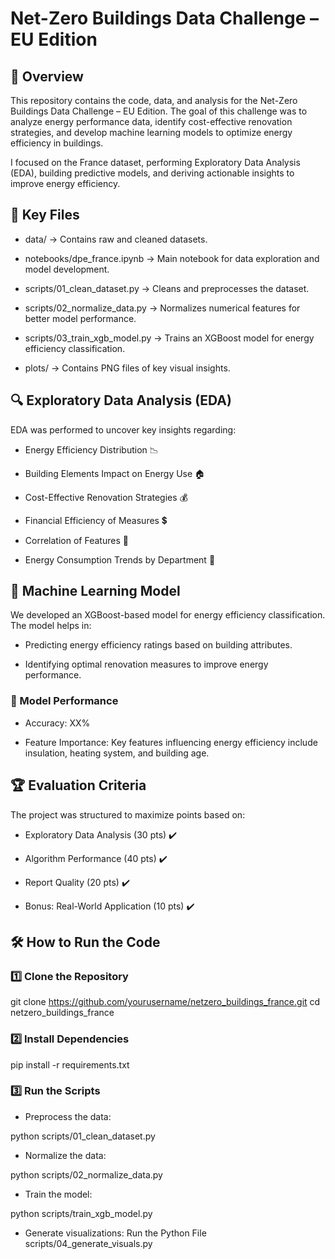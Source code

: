 # Net-Zero Buildings Data Challenge – EU Edition

## 📌 Overview

This repository contains the code, data, and analysis for the Net-Zero Buildings Data Challenge – EU Edition. The goal of this challenge was to analyze energy performance data, identify cost-effective renovation strategies, and develop machine learning models to optimize energy efficiency in buildings.

I focused on the France dataset, performing Exploratory Data Analysis (EDA), building predictive models, and deriving actionable insights to improve energy efficiency.

## 🔹 Key Files

- data/ → Contains raw and cleaned datasets.

- notebooks/dpe_france.ipynb → Main notebook for data exploration and model development.

- scripts/01_clean_dataset.py → Cleans and preprocesses the dataset.

- scripts/02_normalize_data.py → Normalizes numerical features for better model performance.

- scripts/03_train_xgb_model.py → Trains an XGBoost model for energy efficiency classification.

- plots/ → Contains PNG files of key visual insights.

## 🔍 Exploratory Data Analysis (EDA)

EDA was performed to uncover key insights regarding:

- Energy Efficiency Distribution 📉

- Building Elements Impact on Energy Use 🏠

- Cost-Effective Renovation Strategies 💰

- Financial Efficiency of Measures 💲

- Correlation of Features 🔗

- Energy Consumption Trends by Department 📍

## 🤖 Machine Learning Model

We developed an XGBoost-based model for energy efficiency classification. The model helps in:

- Predicting energy efficiency ratings based on building attributes.

- Identifying optimal renovation measures to improve energy performance.

### 🔹 Model Performance

- Accuracy: XX%

- Feature Importance: Key features influencing energy efficiency include insulation, heating system, and building age.

## 🏆 Evaluation Criteria

The project was structured to maximize points based on:

- Exploratory Data Analysis (30 pts) ✔️

- Algorithm Performance (40 pts) ✔️

- Report Quality (20 pts) ✔️

- Bonus: Real-World Application (10 pts) ✔️

## 🛠 How to Run the Code

### 1️⃣ Clone the Repository

git clone https://github.com/yourusername/netzero_buildings_france.git
cd netzero_buildings_france

### 2️⃣ Install Dependencies

pip install -r requirements.txt

### 3️⃣ Run the Scripts

- Preprocess the data:

python scripts/01_clean_dataset.py

- Normalize the data:

python scripts/02_normalize_data.py

- Train the model:

python scripts/train_xgb_model.py

- Generate visualizations: Run the Python File scripts/04_generate_visuals.py
